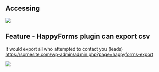 
## Accessing
![](https://i.imgur.com/4toLLbm.png)


## Feature - HappyForms plugin can export csv
It would export all who attempted to contact you (leads)
https://somesite.com/wp-admin/admin.php?page=happyforms-export

![](https://i.imgur.com/Yl3OCZV.png)
